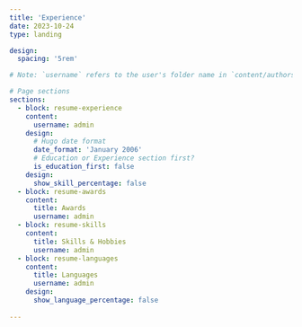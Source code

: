 ```yaml
---
title: 'Experience'
date: 2023-10-24
type: landing

design:
  spacing: '5rem'

# Note: `username` refers to the user's folder name in `content/authors/`

# Page sections
sections:
  - block: resume-experience
    content:
      username: admin
    design:
      # Hugo date format
      date_format: 'January 2006'
      # Education or Experience section first?
      is_education_first: false
    design:
      show_skill_percentage: false
  - block: resume-awards
    content:
      title: Awards
      username: admin
  - block: resume-skills
    content:
      title: Skills & Hobbies
      username: admin
  - block: resume-languages
    content:
      title: Languages
      username: admin
    design:
      show_language_percentage: false
    
---
```

